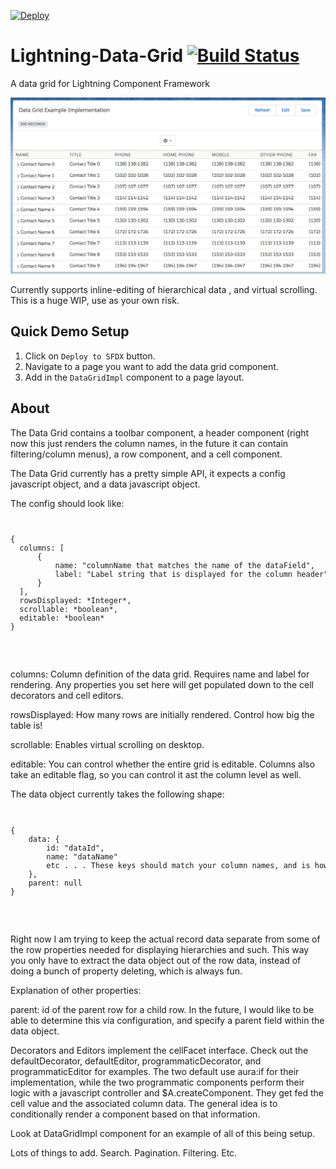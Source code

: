 [![Deploy](https://deploy-to-sfdx.com/dist/assets/images/DeployToSFDX.svg)](https://deploy-to-sfdx.com)

# Lightning-Data-Grid [![Build Status](https://travis-ci.org/madmax983/Lightning-Data-Grid.svg?branch=master)](https://travis-ci.org/madmax983/Lightning-Data-Grid)
A data grid for Lightning Component Framework  

![screenshot of lightning data grid](/assets/screenshot.png "Ligthing Data Grid Screenshot")

Currently supports inline-editing of hierarchical data , and virtual scrolling. This is a huge WIP, use as your own risk.

## Quick Demo Setup

1. Click on `Deploy to SFDX` button.
2. Navigate to a page you want to add the data grid component.
3. Add in the `DataGridImpl` component to a page layout.

## About

The Data Grid contains a toolbar component, a header component (right now this just renders the column names, in the future it can contain filtering/column menus), a row component, and a cell component.  

The Data Grid currently has a pretty simple API, it expects a config javascript object, and a data javascript object.   

The config should look like:  
<code>
<pre>
{
  columns: [
      {
          name: "columnName that matches the name of the dataField",
          label: "Label string that is displayed for the column header"
      }
  ],
  rowsDisplayed: *Integer*,
  scrollable: *boolean*,
  editable: *boolean*
}
</pre>
</code>

columns: Column definition of the data grid. Requires name and label for rendering. Any properties you set here will get populated down to the cell decorators and cell editors.

rowsDisplayed: How many rows are initially rendered. Control how big the table is!  

scrollable: Enables virtual scrolling on desktop.

editable: You can control whether the entire grid is editable. Columns also take an editable flag, so you can control it ast the column level as well.

The data object currently takes the following shape:
<code>
<pre>
{
    data: {
        id: "dataId",
        name: "dataName"
        etc . . . These keys should match your column names, and is how the data in the row will get displayed
    },
    parent: null
}
</pre>
</code>

Right now I am trying to keep the actual record data separate from some of the row properties needed for displaying hierarchies and such. This way you only have to extract the data object out of the row data, instead of doing a bunch of property deleting, which is always fun.  

Explanation of other properties:  

parent: id of the parent row for a child row. In the future, I would like to be able to determine this via configuration, and specify a parent field within the data object.  

Decorators and Editors implement the cellFacet interface. Check out the defaultDecorator, defaultEditor, programmaticDecorator, and programmaticEditor for examples. The two default use aura:if for their implementation, while the two programmatic components perform their logic with a javascript controller and $A.createComponent. They get fed the cell value and the associated column data. The general idea is to conditionally render a component based on that information.

Look at DataGridImpl component for an example of all of this being setup.  

Lots of things to add. Search. Pagination. Filtering. Etc.
